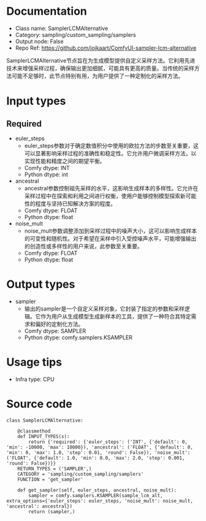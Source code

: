 # Documentation
- Class name: SamplerLCMAlternative
- Category: sampling/custom_sampling/samplers
- Output node: False
- Repo Ref: https://github.com/jojkaart/ComfyUI-sampler-lcm-alternative

SamplerLCMAlternative节点旨在为生成模型提供自定义采样方法。它利用先进技术来增强采样过程，确保输出更加细腻，可能具有更高的质量。当传统的采样方法可能不足够时，此节点特别有用，为用户提供了一种定制化的采样方法。

# Input types
## Required
- euler_steps
    - euler_steps参数对于确定数值积分中使用的欧拉方法的步数至关重要，这可以显著影响采样过程的准确性和稳定性。它允许用户微调采样方法，以实现性能和精度之间的期望平衡。
    - Comfy dtype: INT
    - Python dtype: int
- ancestral
    - ancestral参数控制祖先采样的水平，这影响生成样本的多样性。它允许在采样过程中在探索和利用之间进行权衡，使用户能够控制模型探索新可能性的程度与坚持已知解决方案的程度。
    - Comfy dtype: FLOAT
    - Python dtype: float
- noise_mult
    - noise_mult参数调整添加到采样过程中的噪声大小，这可以影响生成样本的可变性和随机性。对于希望在采样中引入受控噪声水平，可能增强输出的创造性或多样性的用户来说，此参数至关重要。
    - Comfy dtype: FLOAT
    - Python dtype: float

# Output types
- sampler
    - 输出的sampler是一个自定义采样对象，它封装了指定的参数和采样逻辑。它作为用户从生成模型生成新样本的工具，提供了一种符合其特定需求和偏好的定制化方法。
    - Comfy dtype: SAMPLER
    - Python dtype: comfy.samplers.KSAMPLER

# Usage tips
- Infra type: CPU

# Source code
```
class SamplerLCMAlternative:

    @classmethod
    def INPUT_TYPES(s):
        return {'required': {'euler_steps': ('INT', {'default': 0, 'min': -10000, 'max': 10000}), 'ancestral': ('FLOAT', {'default': 0, 'min': 0, 'max': 1.0, 'step': 0.01, 'round': False}), 'noise_mult': ('FLOAT', {'default': 1.0, 'min': 0.0, 'max': 2.0, 'step': 0.001, 'round': False})}}
    RETURN_TYPES = ('SAMPLER',)
    CATEGORY = 'sampling/custom_sampling/samplers'
    FUNCTION = 'get_sampler'

    def get_sampler(self, euler_steps, ancestral, noise_mult):
        sampler = comfy.samplers.KSAMPLER(sample_lcm_alt, extra_options={'euler_steps': euler_steps, 'noise_mult': noise_mult, 'ancestral': ancestral})
        return (sampler,)
```